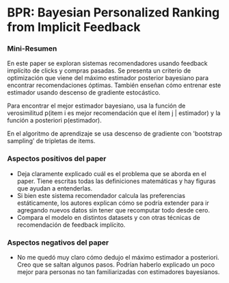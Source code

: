 # BPR: Bayesian Personalized Ranking from Implicit Feedback

### Mini-Resumen

En este paper se exploran sistemas recomendadores usando feedback implícito de clicks y compras pasadas. Se presenta un criterio de optimización que viene del máximo estimador posterior bayesiano para encontrar recomendaciones óptimas. También enseñan cómo entrenar este estimador usando descenso de gradiente estocástico.

Para encontrar el mejor estimador bayesiano, usa la función de verosimilitud p(item i es mejor recomendación que el ítem j | estimador) y la función a posteriori p(estimador).

En el algoritmo de aprendizaje se usa descenso de gradiente con 'bootstrap sampling' de tripletas de items. 

### Aspectos positivos del paper
- Deja claramente explicado cuál es el problema que se aborda en el paper. Tiene escritas todas las definiciones matemáticas y hay figuras que ayudan a entenderlas.
- Si bien este sistema recomendador calcula las preferencias estáticamente, los autores explican cómo se podría extender para ir agregando nuevos datos sin tener que recomputar todo desde cero.
- Compara el modelo en distintos datasets y con otras técnicas de recomendación de feedback implícito.

### Aspectos negativos del paper
- No me quedó muy claro cómo dedujo el máximo estimador a posteriori. Creo que se saltan algunos pasos. Podrían haberlo explicado un poco mejor para personas no tan familiarizadas con estimadores bayesianos.

